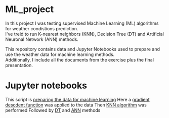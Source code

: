 # ML_project
In this project I was testing supervised Machine Learning (ML) algorithms for weather condistions prediction.  
I've treid to run K-nearest neighbors (KNN), Decision Tree (DT) and Artificial Neuronal Network (ANN) methods.

This repository contains data and Jupyter Notebooks used to prepare and use the weather data for machine learning methods.  
Additionally, I include all the documents from the exercise plus the final presentation.

# Jupyter notebooks

This script is [preparing the data for machine learning](Exercise_1.2_JKG)
Here a [gradient descdent function](Exercise_1.3_JKG) was applied to the data
Then [KNN algorithm](Exercise_1.4_JKG) was performed
Followed by [DT](Exercise_1.5_DT_JKG) and [ANN](Exercise_1.5_ANN_JKG) methods
